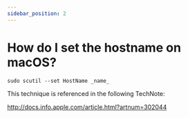 ```yaml
---
sidebar_position: 2
---
```


# How do I set the hostname on macOS?
    
```
sudo scutil --set HostName _name_
```

This technique is referenced in the following TechNote:

http://docs.info.apple.com/article.html?artnum=302044

